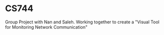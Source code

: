 # CS744
Group Project with Nan and Saleh. Working together to create a "Visual Tool for Monitoring Network Communication"
